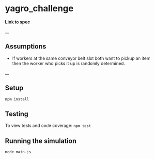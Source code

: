 # yagro_challenge

**[Link to spec](https://drive.google.com/file/d/1OfOW-y4UGRP-x8BedJdzd_aagjjG36Xn/view?usp=sharing)**

\_\_

## Assumptions

- If workers at the same conveyor belt slot both want to pickup an item then the worker who picks it up is randomly determined.

\_\_

## Setup

`npm install`

## Testing

To view tests and code coverage:
`npm test`

## Running the simulation

`node main.js`
